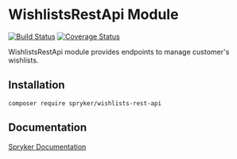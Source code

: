# WishlistsRestApi Module
[![Build Status](https://travis-ci.org/spryker/wishlists-rest-api.svg)](https://travis-ci.org/spryker/wishlists-rest-api)
[![Coverage Status](https://coveralls.io/repos/github/spryker/wishlists-rest-api/badge.svg)](https://coveralls.io/github/spryker/wishlists-rest-api)

WishlistsRestApi module provides endpoints to manage customer's wishlists.


## Installation

```
composer require spryker/wishlists-rest-api
```

## Documentation

[Spryker Documentation](https://academy.spryker.com/developing_with_spryker/module_guide/modules.html)
